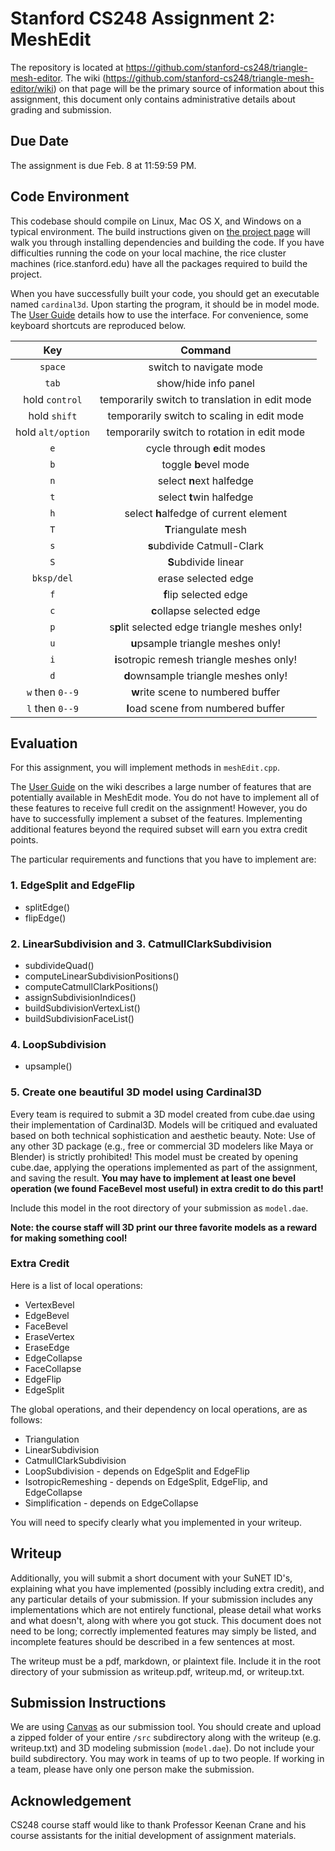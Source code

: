 # Stanford CS248 Assignment 2: MeshEdit
The repository is located at https://github.com/stanford-cs248/triangle-mesh-editor. The wiki (https://github.com/stanford-cs248/triangle-mesh-editor/wiki) on that page will be the primary source of information about this assignment, this document only contains administrative details about grading and submission.

## Due Date
The assignment is due Feb. 8 at 11:59:59 PM.

## Code Environment
This codebase should compile on Linux, Mac OS X, and Windows on a typical environment. The build instructions given on [the project page](https://github.com/stanford-cs248/triangle-mesh-editor/wiki/Build-Instructions) will walk you through installing dependencies and building the code. If you have difficulties running the code on your local machine, the rice cluster machines (rice.stanford.edu) have all the packages required to build the project.

When you have successfully built your code, you should get an executable named `cardinal3d`. Upon starting the program, it should be in model mode. The [User Guide](https://github.com/stanford-cs248/triangle-mesh-editor/wiki/User-Guide-(MeshEdit)) details how to use the interface. For convenience, some keyboard shortcuts are reproduced below.

| Key                   | Command                                            |
| :-------------------: | :--------------------------------------------:     |
| `space`               | switch to navigate mode                            |
| `tab`                 | show/hide info panel                               |
| hold `control`        | temporarily switch to translation in edit mode     |
| hold `shift`          | temporarily switch to scaling in edit mode         |
| hold `alt/option`     | temporarily switch to rotation in edit mode        |
| `e`                   | cycle through **e**dit modes                       |
| `b`                   | toggle **b**evel mode                              |
| `n`                   | select **n**ext halfedge                           |
| `t`                   | select **t**win halfedge                           |
| `h`                   | select **h**alfedge of current element             |
| `T`                   | **T**riangulate mesh                               |
| `s`                   | **s**ubdivide Catmull-Clark                        |
| `S`                   | **S**ubdivide linear                               |
| `bksp/del`            | erase selected edge                                |
| `f`                   | **f**lip selected edge                             |
| `c`                   | **c**ollapse selected edge                         |
| `p`                   | s**p**lit selected edge triangle meshes only!      |
| `u`                   | **u**psample triangle meshes only!                 |
| `i`                   | **i**sotropic remesh triangle meshes only!         |
| `d`                   | **d**ownsample triangle meshes only!               |
| `w` then `0--9`       | **w**rite scene to numbered buffer                 |
| `l` then `0--9`       | **l**oad scene from numbered buffer                |

## Evaluation
For this assignment, you will implement methods in `meshEdit.cpp`.

The [User Guide](https://github.com/stanford-cs248/triangle-mesh-editor/wiki) on the wiki describes a large number of features that are potentially available in MeshEdit mode. You do not have to implement all of these features to receive full credit on the assignment! However, you do have to successfully implement a subset of the features. Implementing additional features beyond the required subset will earn you extra credit points.

The particular requirements and functions that you have to implement are:

### 1. EdgeSplit and EdgeFlip

 - splitEdge()
 - flipEdge()
 
### 2. LinearSubdivision and 3. CatmullClarkSubdivision

 - subdivideQuad()
 - computeLinearSubdivisionPositions()
 - computeCatmullClarkPositions()
 - assignSubdivisionIndices()
 - buildSubdivisionVertexList()
 - buildSubdivisionFaceList()
 
### 4. LoopSubdivision

 - upsample()
 
### 5. Create one beautiful 3D model using Cardinal3D

Every team is required to submit a 3D model created from cube.dae using their implementation of Cardinal3D. Models will be critiqued and evaluated based on both technical sophistication and aesthetic beauty. Note: Use of any other 3D package (e.g., free or commercial 3D modelers like Maya or Blender) is strictly prohibited! This model must be created by opening cube.dae, applying the operations implemented as part of the assignment, and saving the result.
**You may have to implement at least one bevel operation (we found FaceBevel most useful) in extra credit to do this part!**

Include this model in the root directory of your submission as `model.dae`.

__Note: the course staff will 3D print our three favorite models as a reward for making something cool!__

### Extra Credit

Here is a list of local operations:

 - VertexBevel
 - EdgeBevel
 - FaceBevel
 - EraseVertex
 - EraseEdge
 - EdgeCollapse
 - FaceCollapse
 - EdgeFlip
 - EdgeSplit

The global operations, and their dependency on local operations, are as follows:

 - Triangulation
 - LinearSubdivision
 - CatmullClarkSubdivision
 - LoopSubdivision - depends on EdgeSplit and EdgeFlip
 - IsotropicRemeshing - depends on EdgeSplit, EdgeFlip, and EdgeCollapse
 - Simplification - depends on EdgeCollapse
 
You will need to specify clearly what you implemented in your writeup.

## Writeup
Additionally, you will submit a short document with your SuNET ID's, explaining what you have implemented (possibly including extra credit), and any particular details of your submission. If your submission includes any implementations which are not entirely functional, please detail what works and what doesn't, along with where you got stuck. This document does not need to be long; correctly implemented features may simply be listed, and incomplete features should be described in a few sentences at most.

The writeup must be a pdf, markdown, or plaintext file. Include it in the root directory of your submission as writeup.pdf, writeup.md, or writeup.txt.

## Submission Instructions
We are using [Canvas](https://canvas.stanford.edu) as our submission tool. You should create and upload a zipped folder of your entire `/src` subdirectory along with the writeup (e.g. writeup.txt) and 3D modeling submission (`model.dae`). Do not include your build subdirectory. You may work in teams of up to two people. If working in a team, please have only one person make the submission.

## Acknowledgement

CS248 course staff would like to thank Professor Keenan Crane and his course assistants for the initial development of assignment materials.
